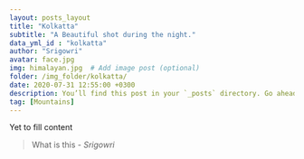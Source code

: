 ```yaml
---
layout: posts_layout
title: "Kolkatta"
subtitle: "A Beautiful shot during the night."
data_yml_id : "kolkatta"
author: "Srigowri"
avatar: face.jpg
img: himalayan.jpg  # Add image post (optional)
folder: /img_folder/kolkatta/
date: 2020-07-31 12:55:00 +0300
description: You’ll find this post in your `_posts` directory. Go ahead and edit it and re-build the site to see your changes. # Add post description (optional)
tag: [Mountains]
---
```

Yet to fill content


> What is this <cite>- Srigowri</cite>

